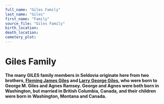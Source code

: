 ```yaml
---
full_name: "Giles Family"
last_name: "Giles"
first_name: "Family"
source_file: "Giles Family"
birth_location:
death_location:
cemetery_plot: 
---
```

# Giles Family

**The many GILES family members in Seldovia originate here from two
brothers, [**Fleming James Giles**](../_people/Giles_Fleming_James.md) and 
[**Larry George Giles**](../_people/Giles_Larry_George.md), who were born to George M. Giles and Agnes
Ramsey. George and Agnes were both born in Washington, but married in
British Columbia, Canada, and their children were born in Washington,
Montana and Canada.**


